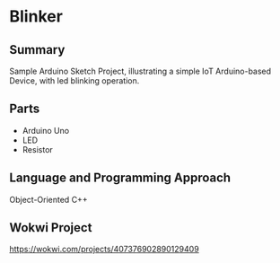 # Blinker

## Summary
Sample Arduino Sketch Project, illustrating a simple IoT Arduino-based Device, with led blinking operation.

## Parts
- Arduino Uno
- LED
- Resistor

## Language and Programming Approach
Object-Oriented C++

## Wokwi Project
https://wokwi.com/projects/407376902890129409


